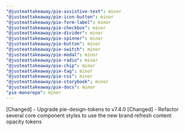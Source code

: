 ```yaml
---
"@justeattakeaway/pie-assistive-text": minor
"@justeattakeaway/pie-icon-button": minor
"@justeattakeaway/pie-form-label": minor
"@justeattakeaway/pie-checkbox": minor
"@justeattakeaway/pie-divider": minor
"@justeattakeaway/pie-spinner": minor
"@justeattakeaway/pie-button": minor
"@justeattakeaway/pie-switch": minor
"@justeattakeaway/pie-modal": minor
"@justeattakeaway/pie-radio": minor
"@justeattakeaway/pie-chip": minor
"@justeattakeaway/pie-tag": minor
"@justeattakeaway/pie-css": minor
"@justeattakeaway/pie-storybook": minor
"@justeattakeaway/pie-docs": minor
"pie-monorepo": minor
---
```


[Changed] - Upgrade pie-design-tokens to v7.4.0 
[Changed] - Refactor several core component styles to use the new brand refresh content opacity tokens

